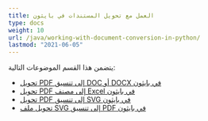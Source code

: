 ```yaml
---
title: العمل مع تحويل المستندات في بايثون
type: docs
weight: 10
url: /java/working-with-document-conversion-in-python/
lastmod: "2021-06-05"
---
```


يتضمن هذا القسم الموضوعات التالية:

- [تحويل PDF إلى تنسيق DOC أو DOCX في بايثون](/pdf/java/convert-pdf-to-doc-or-docx-format-in-python/)
- [تحويل PDF إلى مصنف Excel في بايثون](/pdf/java/convert-pdf-to-excel-workbook-in-python/)
- [تحويل PDF إلى تنسيق SVG في بايثون](/pdf/java/convert-pdf-to-svg-format-in-python/)
- [تحويل ملف SVG إلى تنسيق PDF في بايثون](/pdf/java/convert-svg-file-to-pdf-format-in-python/)